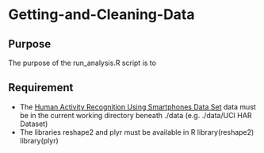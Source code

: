 # Getting-and-Cleaning-Data

## Purpose
The purpose of the run_analysis.R script is to 

## Requirement
* The [Human Activity Recognition Using Smartphones Data Set](https://archive.ics.uci.edu/ml/datasets/Human+Activity+Recognition+Using+Smartphones) data must be in the current working directory beneath ./data (e.g. ./data/UCI HAR Dataset)
* The libraries reshape2 and plyr must be available in R
library(reshape2)
library(plyr)
